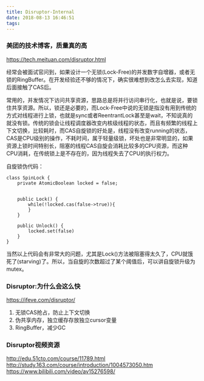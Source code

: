 ```yaml
---
title: Disruptor-Internal
date: 2018-08-13 16:46:51
tags:
---
```




### 美团的技术博客，质量真的高
https://tech.meituan.com/disruptor.html

经常会被面试官问到，如果设计一个无锁(Lock-Free)的并发数字自增器，或者无锁的RingBuffer。在开发经验还不够的情况下，确实很难想到改怎么去实现，知道后面接触了CAS后。

常用的，并发情况下访问共享资源，思路总是将并行访问串行化，也就是说，要锁住共享资源。所以，锁还是必要的，而Lock-Free中说的无锁是指没有用到传统的方式对线程进行上锁，也就是sync或者ReentrantLock甚至是wait，不知说真的就没有锁。传统的锁会让线程调度器改变内核级线程的状态，而且有频繁的线程上下文切换，比较耗时，而CAS自旋锁的好处是，线程没有改变running的状态，CAS是CPU级别的操作，不耗时间，属于轻量级锁，坏处也是非常明显的，如果资源上锁时间特别长，阻塞的线程CAS自旋会消耗比较多的CPU资源，而这种CPU消耗，在传统锁上是不存在的，因为线程失去了CPU的执行权力。

自旋锁伪代码：
```
class SpinLock {
    private AtomicBoolean locked = false;
    
    
    public Lock() {
        while(!locked.cas(false->true)){
        }
    }
    
    public Unlock() {
        locked.set(false)
    }
}

```

当然以上代码会有非常大的问题，尤其是Lock()方法被阻塞得太久了，CPU就饿死了(starving)了。所以，当自旋的次数超过了某个阈值后，可以讲自旋锁升级为mutex。





### Disruptor:为什么会这么快
https://ifeve.com/disruptor/
1. 无锁CAS抢占，防止上下文切换
2. 伪共享内存，独立缓存存放独立cursor变量
3. RingBuffer，减少GC


### Disruptor视频资源
http://edu.51cto.com/course/11789.html
http://study.163.com/course/introduction/1004573050.htm
https://www.bilibili.com/video/av15276598/

